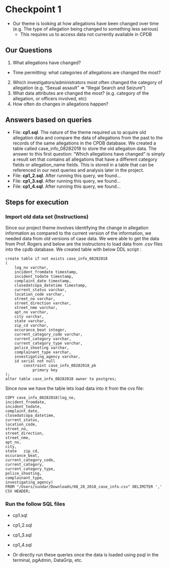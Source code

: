 # Checkpoint 1
* Our theme is looking at how allegations have been changed over time (e.g. The type of allegation being changed to something less serious)
  * This requires us to access data not currently available in CPDB

## Our Questions
1. What allegations have changed?
* Time permitting: what categories of allegations are changed the most?
2. Which investigators/administrators most often changed the category of allegation (e.g. “Sexual assault” => “Illegal Search and Seizure”)
3. What data attributes are changed the most? (e.g. category of the allegation, or officers involved, etc)
4. How often do changes in allegations happen?

## Answers based on queries
* File: **cp1.sql**. The nature of the theme required us to acquire old allegation data and compare the data of allegations from the past to the records of the same allegations in the CPDB database. We created a table called case_info_08282018 to store the old allegation data. The answer to this first question: “Which allegations have changed” is simply a result set that contains all allegations that have a different category fields or allegation_name fields. This is stored in a table that can be referenced in our next queries and analysis later in the project.
* File: **cp1_2.sql**. After running this query, we found...
* File: **cp1_3.sql**. After running this query, we found...
* File: **cp1_4.sql**. After running this query, we found...

## Steps for execution

### Import old data set (Instructions)
Since our project theme involves identifying the change in allegation information as compared to the current version of the information, we needed data from old versions of case data. 
We were able to get the data from Prof. Rogers and below are the instructons to load data from .csv files into the cpdb database. We created table with below DDL script :

```
create table if not exists case_info_08282018
(
	log_no varchar,
	incident_fromdate timestamp,
	incident_todate timestamp,
	complaint_date timestamp,
	closedatcopa_datetime timestamp,
	current_status varchar,
	location_code varchar,
	street_no varchar,
	street_direction varchar,
	street_nme varchar,
	apt_no varchar,
	city varchar,
	state varchar,
	zip_cd varchar,
	occurance_beat integer,
	current_category_code varchar,
	current_category varchar,
	current_category_type varchar,
	police_shooting varchar,
	complainant_type varchar,
	investigating_agency varchar,
	id serial not null
		constraint case_info_08282018_pk
			primary key
);
alter table case_info_08282018 owner to postgres;
```

Since now we have the table lets load data into it from the cvs file:


```
COPY case_info_08282018(log_no,
incident_fromdate,
incident_todate,
complaint_date,
closedatcopa_datetime,
current_status,
location_code,
street_no,
street_direction,
street_nme,
apt_no,
city,
state	zip_cd,
occurance_beat,
current_category_code,
current_category,
current_category_type,
police_shooting,
complainant_type,
investigating_agency) 
FROM "/Users/sundar/Downloads/08_28_2018_case_info.csv" DELIMITER ',' CSV HEADER;
```

### Run the follow SQL files
* cp1.sql
* cp1_2.sql
* cp1_3.sql
* cp1_4.sql

* Or directly run these queries once the data is loaded using psql in the terminal, pgAdmin, DataGrip, etc.
